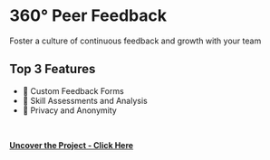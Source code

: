 #  360° Peer Feedback
Foster a culture of continuous feedback and growth with your team
<br>

## Top 3 Features

* 📝 Custom Feedback Forms
* 🌟 Skill Assessments and Analysis
* 🔐 Privacy and Anonymity
<br>

**[<i class="fa-solid fa-up-right-from-square"></i> Uncover the Project - Click Here](https://a.picoapps.xyz/next-usually)**
